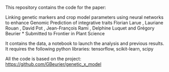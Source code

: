 This repository contains the code for the paper:

Linking genetic markers and crop model parameters using neural networks to enhance Genomic Prediction of integrative traits
Florian Larue , Lauriane Rouan , David Pot , Jean-François Rami , Delphine Luquet and Grégory Beurier * 
Submitted to Frontier in Plant Science
 
It contains the data, a notebook to launch the analysis and previous results.
It requires the following python libraries: tensorflow, scikit-learn, scipy

All the code is based on the project:
https://github.com/GBeurier/genetic_x_model